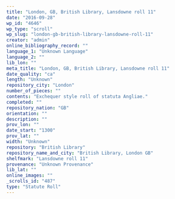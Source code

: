 ```yaml
---
title: "London, GB, British Library, Lansdowne roll 11"
date: "2016-09-28"
wp_id: "4646"
wp_type: "scroll"
wp_slug: "london-gb-british-library-lansdowne-roll-11"
creator: "admin"
online_bibliography_record: ""
language_1: "Unknown Language"
language_2: ""
lib_lon: ""
meta_title: "London, GB, British Library, Lansdowne roll 11"
date_quality: "ca"
length: "Unknown"
repository_city: "London"
number_of_pieces: ""
contents: "Exchequer style roll of statuta Angliae."
completed: ""
repository_nation: "GB"
orientation: ""
description: ""
prov_lon: ""
date_start: "1300"
prov_lat: ""
width: "Unknown"
repository: "British Library"
repository_name_and_city: "British Library, London GB"
shelfmark: "Lansdowne roll 11"
provenance: "Unknown Provenance"
lib_lat: ""
online_images: ""
_scrolls_id: "487"
type: "Statute Roll"
---
```



